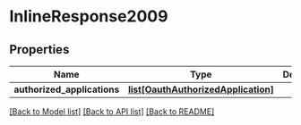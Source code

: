 # InlineResponse2009

## Properties
Name | Type | Description | Notes
------------ | ------------- | ------------- | -------------
**authorized_applications** | [**list[OauthAuthorizedApplication]**](OauthAuthorizedApplication.md) |  | [optional] 

[[Back to Model list]](../README.md#documentation-for-models) [[Back to API list]](../README.md#documentation-for-api-endpoints) [[Back to README]](../README.md)


